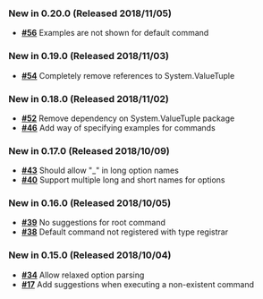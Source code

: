### New in 0.20.0 (Released 2018/11/05)

- [__#56__](https://github.com/spectresystems/spectre.cli/issues/56) Examples are not shown for default command

### New in 0.19.0 (Released 2018/11/03)

- [__#54__](https://github.com/spectresystems/spectre.cli/issues/54) Completely remove references to System.ValueTuple

### New in 0.18.0 (Released 2018/11/02)

- [__#52__](https://github.com/spectresystems/spectre.cli/issues/52) Remove dependency on System.ValueTuple package
- [__#46__](https://github.com/spectresystems/spectre.cli/issues/46) Add way of specifying examples for commands

### New in 0.17.0 (Released 2018/10/09)

- [__#43__](https://github.com/spectresystems/spectre.cli/issues/43) Should allow "_" in long option names
- [__#40__](https://github.com/spectresystems/spectre.cli/issues/40) Support multiple long and short names for options

### New in 0.16.0 (Released 2018/10/05)

- [__#39__](https://github.com/spectresystems/spectre.cli/issues/39) No suggestions for root command
- [__#38__](https://github.com/spectresystems/spectre.cli/issues/38) Default command not registered with type registrar

### New in 0.15.0 (Released 2018/10/04)

- [__#34__](https://github.com/spectresystems/spectre.cli/issues/34) Allow relaxed option parsing
- [__#17__](https://github.com/spectresystems/spectre.cli/issues/17) Add suggestions when executing a non-existent command